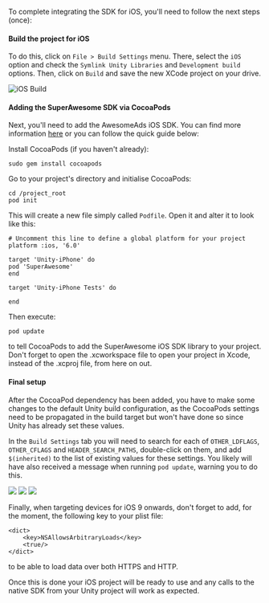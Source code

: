 To complete integrating the SDK for iOS, you'll need to follow the next steps (once):

#### Build the project for iOS

To do this, click on `File > Build Settings` menu.
There, select the `iOS` option and check the `Symlink Unity Libraries` and `Development build` options.
Then, click on `Build` and save the new XCode project on your drive.

![](img/IMG_04_iOSBuild.png "iOS Build")

#### Adding the SuperAwesome SDK via CocoaPods

Next, you'll need to add the AwesomeAds iOS SDK. You can find more information [here](https://developers.superawesome.tv/docs/iossdk?version=4) or you can follow the quick guide below:

Install CocoaPods (if you haven't already):

```
sudo gem install cocoapods

```

Go to your project's directory and initialise CocoaPods:

```
cd /project_root
pod init

```

This will create a new file simply called `Podfile`. Open it and alter it to look like this:

```
# Uncomment this line to define a global platform for your project
platform :ios, '6.0'

target 'Unity-iPhone' do
pod 'SuperAwesome'
end

target 'Unity-iPhone Tests' do

end

```

Then execute:

```
pod update

```

to tell CocoaPods to add the SuperAwesome iOS SDK library to your project. 
Don't forget to open the .xcworkspace file to open your project in Xcode, instead of the .xcproj file, from here on out.

#### Final setup

After the CocoaPod dependency has been added, you have to make some changes to the default Unity build configuration, as the CocoaPods settings need to be propagated in the build target but won't have done so since Unity has already set these values.

In the `Build Settings` tab you will need to search for each of `OTHER_LDFLAGS`, `OTHER_CFLAGS` and `HEADER_SEARCH_PATHS`, double-click on them, and add `$(inherited)` to the list of existing values for these settings. You likely will have also received a message when running `pod update`, warning you to do this.

![](img/IMG_05.png)
![](img/IMG_06.png)
![](img/IMG_07.png)

Finally, when targeting devices for iOS 9 onwards, don't forget to add, for the moment, the following key to your plist file:

```
<dict>
	<key>NSAllowsArbitraryLoads</key>
	<true/>
</dict>

```

to be able to load data over both HTTPS and HTTP.

Once this is done your iOS project will be ready to use and any calls to the native SDK from your Unity project will work as expected.

